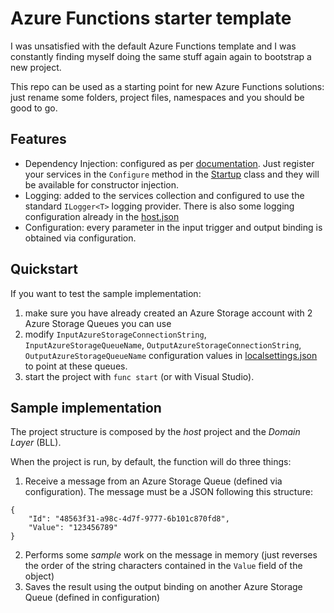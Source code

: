 # Azure Functions starter template
I was unsatisfied with the default Azure Functions template and I was constantly finding myself doing the same stuff again again to bootstrap a new project.

This repo can be used as a starting point for new Azure Functions solutions: just rename some folders, project files, namespaces and you should be good to go.

## Features
- Dependency Injection: configured as per [documentation](https://docs.microsoft.com/en-us/azure/azure-functions/functions-dotnet-dependency-injection). Just register your services in the `Configure` method in the [Startup](src/AzureFunctionsStarterTemplate.FunctionHost/Startup.cs) class and they will be available for constructor injection.
- Logging: added to the services collection and configured to use the standard `ILogger<T>` logging provider. There is also some logging configuration already in the [host.json](src/AzureFunctionsStarterTemplate.FunctionHost/host.json)
- Configuration: every parameter in the input trigger and output binding is obtained via configuration.

## Quickstart
If you want to test the sample implementation: 
1. make sure you have already created an Azure Storage account with 2 Azure Storage Queues you can use
2. modify `InputAzureStorageConnectionString`, `InputAzureStorageQueueName`, `OutputAzureStorageConnectionString`, `OutputAzureStorageQueueName` configuration values in [localsettings.json](src/AzureFunctionsStarterTemplate.FunctionHost/localsettings.json) to point at these queues.
3. start the project with `func start` (or with Visual Studio).

## Sample implementation
The project structure is composed by the *host* project and the *Domain Layer* (BLL).

When the project is run, by default, the function will do three things:
1. Receive a message from an Azure Storage Queue (defined via configuration). The message must be a JSON following this structure:
```
{
    "Id": "48563f31-a98c-4d7f-9777-6b101c870fd8",
    "Value": "123456789"
}
```
2. Performs some *sample* work on the message in memory (just reverses the order of the string characters contained in the `Value` field of the object)
3. Saves the result using the output binding on another Azure Storage Queue (defined in configuration) 

  


